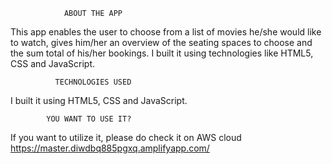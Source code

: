                 ABOUT THE APP
This app enables the user to choose from a list of movies he/she would like to watch, gives him/her an overview of the seating spaces to choose and the sum total of his/her bookings. I built it using technologies like HTML5, CSS and JavaScript.

              TECHNOLOGIES USED
I built it using HTML5, CSS and JavaScript.

            YOU WANT TO USE IT?
If you want to utilize it, please do check it on AWS cloud https://master.diwdbq885pgxq.amplifyapp.com/

